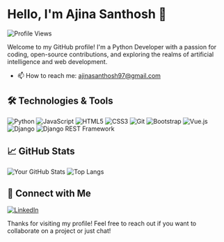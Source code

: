 # Hello, I'm Ajina Santhosh 👋

![Profile Views](https://komarev.com/ghpvc/?username=ajinasanthosh1997&color=blue)

Welcome to my GitHub profile! I'm a Python Developer with a passion for coding, open-source contributions, and exploring the realms of artificial intelligence and web development.

- 📫 How to reach me: ajinasanthosh97@gmail.com

## 🛠️ Technologies & Tools

![Python](https://img.shields.io/badge/-Python-333?style=flat&logo=python)
![JavaScript](https://img.shields.io/badge/-JavaScript-333?style=flat&logo=javascript)
![HTML5](https://img.shields.io/badge/-HTML5-333?style=flat&logo=html5)
![CSS3](https://img.shields.io/badge/-CSS3-333?style=flat&logo=css3)
![Git](https://img.shields.io/badge/-Git-333?style=flat&logo=git)
![Bootstrap](https://img.shields.io/badge/-Bootstrap-333?style=flat&logo=bootstrap)
![Vue.js](https://img.shields.io/badge/-Vue.js-333?style=flat&logo=vue.js)
![Django](https://img.shields.io/badge/-Django-333?style=flat&logo=django)
![Django REST Framework](https://img.shields.io/badge/-Django_REST_Framework-333?style=flat&logo=django)

## 📈 GitHub Stats

![Your GitHub Stats](https://github-readme-stats.vercel.app/api?username=ajinasanthosh1997&show_icons=true&theme=radical)
![Top Langs](https://github-readme-stats.vercel.app/api/top-langs/?username=ajinasanthosh1997&layout=compact&theme=radical)

## 🤝 Connect with Me

[![LinkedIn](https://img.shields.io/badge/LinkedIn-blue?style=flat&logo=linkedin)](https://www.linkedin.com/in/ajina-santhosh-214b12298/)

Thanks for visiting my profile! Feel free to reach out if you want to collaborate on a project or just chat!

